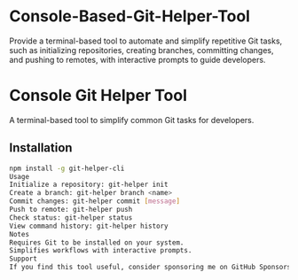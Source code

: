 # Console-Based-Git-Helper-Tool
Provide a terminal-based tool to automate and simplify repetitive Git tasks, such as initializing repositories, creating branches, committing changes, and pushing to remotes, with interactive prompts to guide developers.
# Console Git Helper Tool
A terminal-based tool to simplify common Git tasks for developers.

## Installation
```bash
npm install -g git-helper-cli
Usage
Initialize a repository: git-helper init
Create a branch: git-helper branch <name>
Commit changes: git-helper commit [message]
Push to remote: git-helper push
Check status: git-helper status
View command history: git-helper history
Notes
Requires Git to be installed on your system.
Simplifies workflows with interactive prompts.
Support
If you find this tool useful, consider sponsoring me on GitHub Sponsors!
